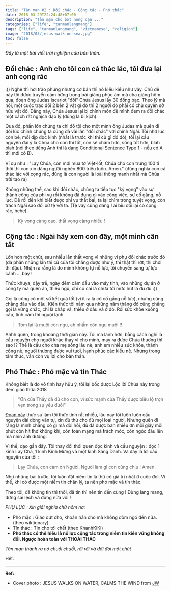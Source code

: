 ```yaml
---
title: "Tản mạn #2 : Đổi chác - Cộng tác - Phó thác"
date: 2018-03-29T22:24:48+07:00
description: "Tản mạn cho bớt nông cạn ..."
categories: ["life", "tanmanlangmang"]
tags: ["life", "tanmanlangmang", "vietnamese", "religion"]
image: "2018/03/jesus-walk-on-sea.jpg"
toc: false
---
```


*Đây là một bài viết trải nghiệm của bản thân.*

## Đổi chác : Anh cho tôi con cá thác lác, tôi đưa lại anh cọng rác

:)) Nghe thì hơi trào phúng nhưng cơ bản thì nó kiểu kiểu như vậy. Chủ đề này tôi được truyền cảm hứng trong bài giảng phúc âm mà cha giảng hôm qua, đoạn ông Judas Iscariot "đổi" Chúa Jesus lấy 30 đồng bạc. Theo lý mà nói, một cuộc trao đổi 2 bên 2 vật gì đó thì 2 người đó phải có chủ quyền sở hữu vật đó. Đằng này, Chúa Jesus lại bị chính môn đệ mình đem ra đổi chác một cách rất nghịch đạo lý (đúng là bi kịch).

Qua đó, phần lớn chúng ta chỉ đổ tội cho một mình ông Judas mà quên đi đôi lúc chính chúng ta cũng đã vài lần "đổi chác" với chính Ngài. Tôi nhớ lúc còn bé, mỗi dịp đọc kinh (nhất là trước khi thi cử gì đó đó), tôi lại cầu nguyện đại ý là Chúa cho con thi tốt, con sẽ chăm hơn, sống tốt hơn, blah blah (nói theo tiếng Anh thì là dạng Conditional Sentence Type 1 - nếu có A thì mới có B).

Ví dụ như : "Lạy Chúa, con mới mua tờ Việt-lốt, Chúa cho con trúng 100 tỉ thôi thì con xin dâng người nghèo 800 triệu luôn. Amen." (đúng nghĩa con cá thác lác với cọng rác, đúng là con người là loài thông manh nhất mà Chúa trời tạo ra)

Không những thế, sao khi đổi chác, chúng ta tiếp tục "kỳ vọng" vào sự thành công của phi vụ rồi không đã đụng gì vào công việc, sự cố gắng, nỗ lực. Để rồi đến khi biết được phi vụ thất bại, ta lại chìm trong tuyệt vọng, còn trách Ngài sao đối xử tệ với ta. (Tệ vậy cũng đáng ! ai bỉu đổi lại có cọng rác, hehe).

> Kỳ vọng càng cao, thất vọng càng nhiều !

## Cộng tác : Ngài hãy xem con đây, một mình cân tất

Lớn hơn một chút, sau nhiều lần thất vọng vì những vi phụ đổi chác trước đó (đa phần những lần thi cử của tôi chẳng được như ý, thi thật thì rớt, thi chơi thì đậu). Nhận ra rằng là do mình không tự nỗ lực, tôi chuyển sang tự lực cánh ... bay !

Thức khuya, dậy trễ, ngày đêm cắm đầu vào máy tính, vào những dự án ở công ty mà quên ăn, thiếu ngủ, chỉ có cái là chưa tới mức hút lá đu đủ :))

Gọi là cũng có một số kết quả tốt (vì ít ra là có cố gắng nỗ lực), nhưng cũng chẳng đâu vào đâu. Kiến thức tôi nắm qua những năm tháng đó cũng chẳng gọi là vững chắc, chỉ là chắp vá, thiếu ở đâu vá ở đó. Rồi sức khỏe xuống cấp, tình cảm thì nguội lạnh.

> Tóm lại là muội còn ngu, ah nhầm còn ngu muội !!

Ahhh quên, trong khoảng thời gian này. Tôi ma lanh hơn, bằng cách nghĩ là cầu nguyện cho người khác thay vì cho mình, may ra được Chúa thương thì sao !? Thế là cầu cho cha mẹ sống lâu nè, anh em nhiều sức khỏe, thành công nè, người thương được vui tươi, hạnh phúc các kiểu nè. Nhưng trong tâm thức, vẫn còn vụ lợi cho bản thân.

## Phó Thác : Phó mặc và tín Thác

Không biết là do vô tình hay hữu ý, tôi lại bốc được Lộc lời Chúa này trong đêm giao thừa 2018

> "Ơn của Thầy đã đủ cho con, vì sức mạnh của Thầy được biểu lộ trọn vẹn trong sự yếu đuối"

[Đoạn này](http://www.donghanh.org/cgi-bin/suyniem/tuol?font=unicode&scope=all&query=2Cor+12:7-10) thực sự làm tôi thức tỉnh rất nhiều, lâu nay tôi luôn luôn cầu nguyện dài dòng văn tự, xin đủ thứ cho đủ mọi loại người. Nhưng quên đi rằng là mình chẳng có gì mà đòi hỏi, dù đã được ban nhiều ơn mỗi giây mỗi phút còn hít thở không khí, còn toàn mạng mà trách móc, còn ngóc đầu lên mà nhìn ánh dương.

Vì thế, dạo gần đây. Tôi thay đổi thói quen đọc kinh và cầu nguyện : đọc 1 kinh Lạy Cha, 1 kinh Kính Mừng và một kinh Sáng Danh. Và đây là lời cầu nguyện của tôi :

> Lạy Chúa, con cảm ơn Người, Người làm gì con cũng chịu ! Amen.

Như những bài trước, tôi luôn đặt niềm tin là thứ có giá trị nhất ở cuộc đời. Vì thế, khi có được một niềm tin chân lý, ta nên phó mặc và tín thác.

Theo tôi, đã không tin thì thôi, đã tin thì nên tin đến cùng ! Đừng lang mang, đừng sai lệch và đừng nửa vời !

*PHỤ LỤC : Xin giải nghĩa chữ nôm na:*

- Phó mặc : Giao đứt cho, khoán hẳn cho mà không dòm ngó đến nữa. (theo wiktionary)
- Tín thác : Tin cho tới chết (theo KhanhKiKi)
- **Phó thác có thể hiểu là nỗ lực cộng tác trong niềm tin kiên vững không đổi. Ngược hoàn toàn với THOÁI THÁC** 

*Tản mạn thành ra nó chuối chuối, rời rời và đời đời một chút*

Hết.

-----------------------

**Ref:**

- Cover photo : JESUS WALKS ON WATER, CALMS THE WIND from [JW](https://www.jw.org/en/publications/books/jesus/ministry-in-galilee/walks-on-water/)